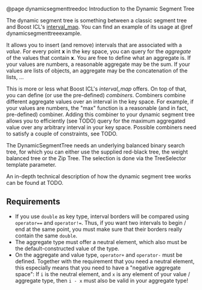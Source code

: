 @page dynamicsegmenttreedoc Introduction to the Dynamic Segment Tree

The dynamic segment tree is something between a classic segment tree and Boost ICL's 
[interval_map](http://www.boost.org/doc/libs/1_66_0/libs/icl/doc/html/index.html#boost_icl.introduction.definition_and_basic_example). 
You can find an example of its usage at @ref dynamicsegmenttreeexample.

It allows you to insert (and remove) intervals that are associated with a *value*. For every point 
**x**
in the key space, you can query for the *aggregate* of the values that contain **x**. You are 
free to define what an aggregate is. If your values are numbers, a reasonable aggregate may be 
the sum. If your values are lists of objects, an aggregate may be the concatenation of the lists, …

This is more or less what Boost ICL's *interval_map* offers. On top of that, you can define (or 
use the pre-defined) *combiners*. Combiners combine different aggregate values over an 
interval in the key space. For example, if your values are numbers, the "max" function is a 
reasonable (and in fact, pre-defined) combiner. Adding this combiner to your dynamic segment tree
 allows you to efficiently (see TODO) query for the maximum aggregated value over any arbitrary 
 interval in your key space. Possible combiners need to satisfy a couple of constraints, see TODO.

The DynamicSegmentTree needs an underlying balanced binary search tree, for which you can either use the supplied red-black tree, 
the weight balanced tree or the Zip Tree. The selection is done via the TreeSelector template parameter.

An in-depth technical description of how the dynamic segment tree works can be found at TODO.

Requirements
------------

* If you use `double` as key type, interval borders will be compared using `operator==` and 
`operator!=`. Thus, if you want two intervals to begin / end at the same point, you must make 
sure that their borders really contain the same `double`.
* The aggregate type must offer a neutral element, which also must be the default-constructed value 
of the type.
* On the aggregate and value type, `operator+` and `operator-` must be defined. Together with the
 requirement that you need a neutral element, this especially means that you need to have a 
 "negative aggregate space": If `i` is the neutral element, and `x` is any element of your value 
 / aggregate type, then `i - x` must also be valid in your aggregate type!
